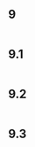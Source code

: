 ## 9  
 ```{include} ./9/9.md
 ``` 
## 9.1  
 ```{include} ./9/9.1.md
 ``` 
## 9.2  
 ```{include} ./9/9.2.md
 ``` 
## 9.3  
 ```{include} ./9/9.3.md
 ``` 
